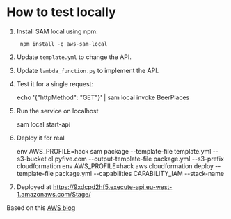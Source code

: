 # How to test locally

1. Install SAM local using npm:

        npm install -g aws-sam-local

2. Update `template.yml` to change the API.

3. Update `lambda_function.py` to implement the API.

3. Test it for a single request:

      echo '{"httpMethod": "GET"}' | sam local invoke BeerPlaces

4. Run the service on localhost

      sam local start-api

5. Deploy it for real

      env AWS_PROFILE=hack sam package --template-file template.yml --s3-bucket ol.pyfive.com --output-template-file package.yml --s3-prefix cloudformation
      env AWS_PROFILE=hack aws cloudformation deploy --template-file package.yml --capabilities CAPABILITY_IAM --stack-name <YOUR STACK NAME>

6. Deployed at https://9xdcpd2hf5.execute-api.eu-west-1.amazonaws.com/Stage/

Based on this [AWS blog](https://aws.amazon.com/blogs/aws/new-aws-sam-local-beta-build-and-test-serverless-applications-locally/)
